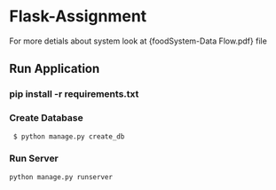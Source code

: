 # Flask-Assignment
For more detials about system look at {foodSystem-Data Flow.pdf} file
## Run Application
### pip install -r requirements.txt

### Create Database
```
 $ python manage.py create_db
```

### Run Server

```
python manage.py runserver

```
